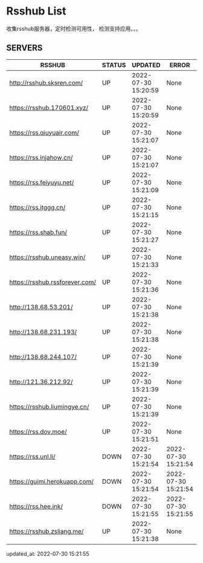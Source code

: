 # Rsshub List

收集rsshub服务器，定时检测可用性， 检测支持应用。。。


## SERVERS

|  RSSHUB   | STATUS  | UPDATED  | ERROR  | TWITTER |  
|  ----  | ----  | ----  | ----  | ---- |  
| http://rsshub.sksren.com/ | UP | 2022-07-30 15:20:59 | None |OK|  
| https://rsshub.170601.xyz/ | UP | 2022-07-30 15:20:59 | None |OK|  
| https://rss.qiuyuair.com/ | UP | 2022-07-30 15:21:07 | None ||  
| https://rss.injahow.cn/ | UP | 2022-07-30 15:21:07 | None ||  
| https://rss.feiyuyu.net/ | UP | 2022-07-30 15:21:09 | None ||  
| https://rss.itggg.cn/ | UP | 2022-07-30 15:21:15 | None ||  
| https://rss.shab.fun/ | UP | 2022-07-30 15:21:27 | None |OK|  
| https://rsshub.uneasy.win/ | UP | 2022-07-30 15:21:33 | None |OK|  
| https://rsshub.rssforever.com/ | UP | 2022-07-30 15:21:36 | None |OK|  
| http://138.68.53.201/ | UP | 2022-07-30 15:21:38 | None ||  
| http://138.68.231.193/ | UP | 2022-07-30 15:21:38 | None ||  
| http://138.68.244.107/ | UP | 2022-07-30 15:21:39 | None ||  
| http://121.36.212.92/ | UP | 2022-07-30 15:21:39 | None ||  
| https://rsshub.liumingye.cn/ | UP | 2022-07-30 15:21:39 | None ||  
| https://rss.dov.moe/ | UP | 2022-07-30 15:21:51 | None |OK|  
| https://rss.unl.li/ | DOWN | 2022-07-30 15:21:54 | 2022-07-30 15:21:54 |  
| https://guimi.herokuapp.com/ | DOWN | 2022-07-30 15:21:54 | 2022-07-30 15:21:54 |  
| https://rss.hee.ink/ | DOWN | 2022-07-30 15:21:55 | 2022-07-30 15:21:55 |  
| https://rsshub.zsliang.me/ | UP | 2022-07-30 15:21:38 | None |OK|  
  

updated_at: 2022-07-30 15:21:55  
